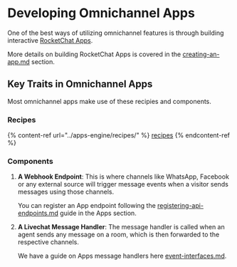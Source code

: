 # Developing Omnichannel Apps

One of the best ways of utilizing omnichannel features is through building interactive [RocketChat Apps](../apps-engine/rocket.chat-app/).

More details on building RocketChat Apps is covered in the [creating-an-app.md](../apps-engine/rocket.chat-app/creating-an-app.md "mention") section.

## Key Traits in Omnichannel Apps

Most omnichannel apps make use of these recipies and components.

### Recipes

{% content-ref url="../apps-engine/recipes/" %}
[recipes](../apps-engine/recipes/)
{% endcontent-ref %}

### Components&#x20;

1.  **A Webhook Endpoint**: This is where channels like WhatsApp, Facebook or any external source will trigger message events when a visitor sends messages using those channels.

    You can register an App endpoint following the [registering-api-endpoints.md](../apps-engine/recipes/registering-api-endpoints.md "mention") guide in the Apps section.
2.  **A Livechat Message Handler**: The message handler is called when an agent sends any message on a room, which is then forwarded to the respective channels.

    We have a guide on Apps message handlers here [event-interfaces.md](../apps-engine/fundamentals-of-apps/event-interfaces.md "mention").

